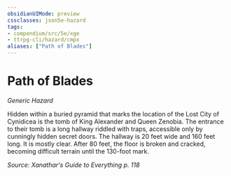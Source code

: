 ```yaml
---
obsidianUIMode: preview
cssclasses: json5e-hazard
tags:
- compendium/src/5e/xge
- ttrpg-cli/hazard/cmpx
aliases: ["Path of Blades"]
---
```

# Path of Blades
*Generic Hazard*  

Hidden within a buried pyramid that marks the location of the Lost City of Cynidicea is the tomb of King Alexander and Queen Zenobia. The entrance to their tomb is a long hallway riddled with traps, accessible only by cunningly hidden secret doors. The hallway is 20 feet wide and 160 feet long. It is mostly clear. After 80 feet, the floor is broken and cracked, becoming difficult terrain until the 130-foot mark.

*Source: Xanathar's Guide to Everything p. 118*